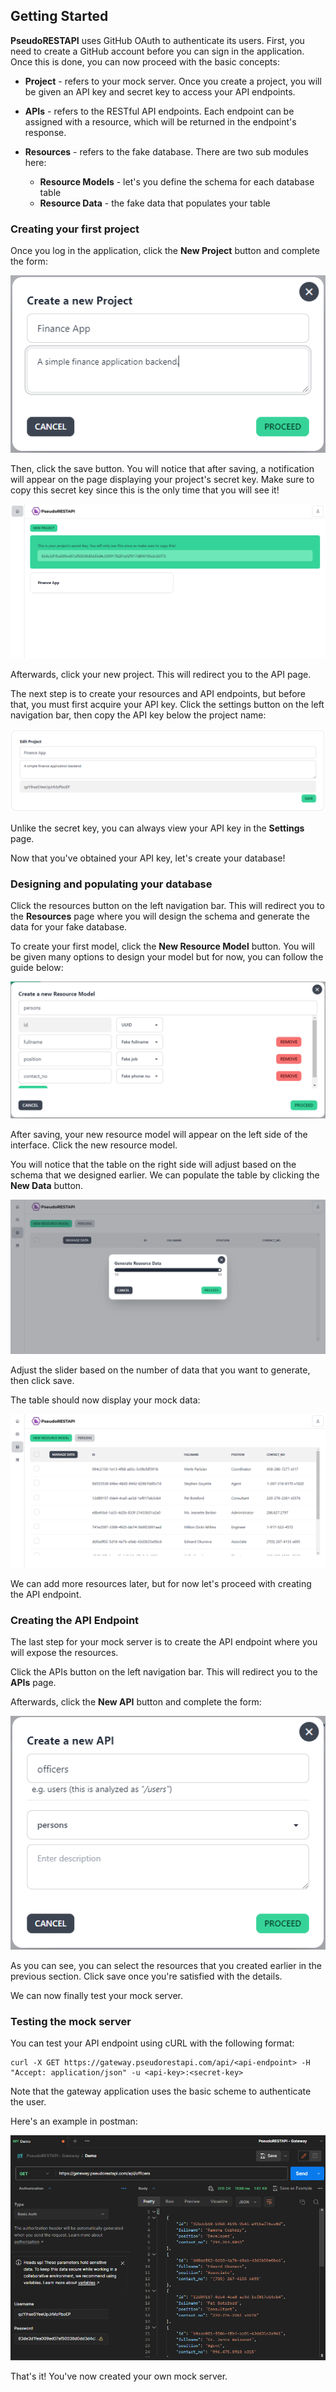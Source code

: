 ## Getting Started

**PseudoRESTAPI** uses GitHub OAuth to authenticate its users. First, you need to create a GitHub account before you can sign in the application. Once this is done, you can now proceed with the basic concepts:

- **Project** - refers to your mock server. Once you create a project, you will be given an API key and secret key to access your API endpoints.

- **APIs** - refers to the RESTful API endpoints. Each endpoint can be assigned with a resource, which will be returned in the endpoint's response.

- **Resources** - refers to the fake database. There are two sub modules here:
  - **Resource Models** - let's you define the schema for each database table
  - **Resource Data** - the fake data that populates your table

### Creating your first project

Once you log in the application, click the **New Project** button and complete the form:

![Demo - Create Project](https://raw.githubusercontent.com/netervati/pseudo-rest-api/main/docs/assets/0001-create-project.png)

Then, click the save button. You will notice that after saving, a notification will appear on the page displaying your project's secret key. Make sure to copy this secret key since this is the only time that you will see it!

![Demo - Display Secret Key](https://raw.githubusercontent.com/netervati/pseudo-rest-api/main/docs/assets/0002-display-secret-key-v1.1.png)

Afterwards, click your new project. This will redirect you to the API page.

The next step is to create your resources and API endpoints, but before that, you must first acquire your API key. Click the settings button on the left navigation bar, then copy the API key below the project name:

![Demo - Settings Page](https://raw.githubusercontent.com/netervati/pseudo-rest-api/main/docs/assets/0003-display-api-key-v1.1.png)

Unlike the secret key, you can always view your API key in the **Settings** page.

Now that you've obtained your API key, let's create your database!

### Designing and populating your database

Click the resources button on the left navigation bar. This will redirect you to the **Resources** page where you will design the schema and generate the data for your fake database.

To create your first model, click the **New Resource Model** button. You will be given many options to design your model but for now, you can follow the guide below:

![Demo - Create Resource Model](https://raw.githubusercontent.com/netervati/pseudo-rest-api/main/docs/assets/0004-create-resource-model.png)

After saving, your new resource model will appear on the left side of the interface. Click the new resource model.

You will notice that the table on the right side will adjust based on the schema that we designed earlier. We can populate the table by clicking the **New Data** button.

![Demo - Create Resource Data](https://raw.githubusercontent.com/netervati/pseudo-rest-api/main/docs/assets/0005-create-resource-data-v1.1.png)

Adjust the slider based on the number of data that you want to generate, then click save.

The table should now display your mock data:

![Demo - Display Resource Data](https://raw.githubusercontent.com/netervati/pseudo-rest-api/main/docs/assets/0006-display-resource-data-v1.1.png)

We can add more resources later, but for now let's proceed with creating the API endpoint.

### Creating the API Endpoint

The last step for your mock server is to create the API endpoint where you will expose the resources.

Click the APIs button on the left navigation bar. This will redirect you to the **APIs** page.

Afterwards, click the **New API** button and complete the form:

![Demo - Create API Endpoint](https://raw.githubusercontent.com/netervati/pseudo-rest-api/main/docs/assets/0007-create-api-endpoint.png)

As you can see, you can select the resources that you created earlier in the previous section. Click save once you're satisfied with the details.

We can now finally test your mock server.

### Testing the mock server

You can test your API endpoint using cURL with the following format:

```curl
curl -X GET https://gateway.pseudorestapi.com/api/<api-endpoint> -H "Accept: application/json" -u <api-key>:<secret-key>
```

Note that the gateway application uses the basic scheme to authenticate the user.

Here's an example in postman:

![Demo - Postman Request](https://raw.githubusercontent.com/netervati/pseudo-rest-api/main/docs/assets/0008-postman-request-v1.1.png)

That's it! You've now created your own mock server.
